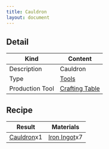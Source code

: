 ```yaml
---
title: Cauldron
layout: document
---
```

## Detail

|Kind|Content|
|---|---|
|Description|Cauldron|
|Type|[Tools](Tools)|
|Production Tool|[Crafting Table](Crafting_Table)|

## Recipe

|Result|Materials|
|---|---|
|[Cauldron](Cauldron)x1|[Iron Ingot](Iron_Ingot)x7|
